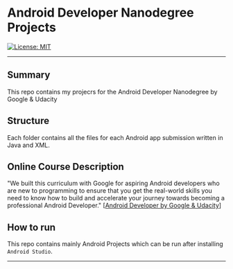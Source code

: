 # Android Developer Nanodegree Projects

[![License: MIT](https://img.shields.io/badge/License-MIT-yellow.svg)](https://opensource.org/licenses/MIT)

---

## Summary

This repo contains my projecrs for the Android Developer Nanodegree by Google & Udacity

## Structure

Each folder contains all the files for each Android app submission written in Java and XML.

## Online Course Description 

"We built this curriculum with Google for aspiring Android developers who are new to programming to ensure that you get the real-world skills you need to know how to build and accelerate your journey towards becoming a professional Android Developer." [[Android Developer by Google & Udacity](https://www.udacity.com/course/android-developer-nanodegree-by-google--nd801)]

## How to run

This repo contains mainly Android Projects which can be run after installing `Android Studio`.

---
